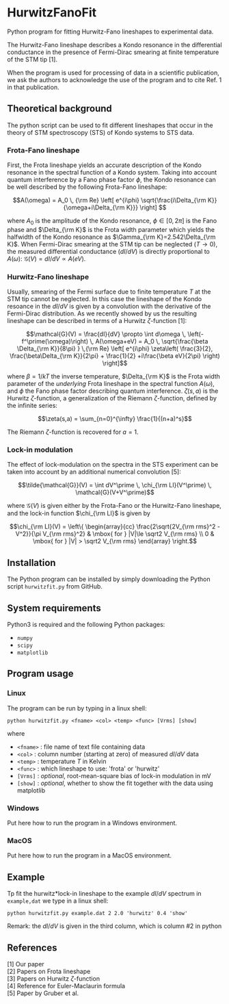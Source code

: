 # HurwitzFanoFit
Python program for fitting Hurwitz-Fano lineshapes to experimental data. 

The Hurwitz-Fano lineshape describes a Kondo resonance in the differential conductance in the presence of Fermi-Dirac smearing at finite temperature of the STM tip [1].  

When the program is used for processing of data in a scientific publication, we ask the authors to acknowledge the use of the program and to cite Ref. 1 in that publication.

## Theoretical background
The python script can be used to fit different lineshapes that occur in the theory of STM spectroscopy (STS) of Kondo systems to STS data.

### Frota-Fano lineshape
First, the Frota lineshape yields an accurate description of the Kondo resonance in the spectral function of a Kondo system. 
Taking into account quantum interference by a Fano phase factor $\phi$, the Kondo resonance can be well described by the
following Frota-Fano lineshape:
```math
A(\omega) = A_0 \, {\rm Re} \left[ e^{i\phi} \sqrt{\frac{i\Delta_{\rm K}}{\omega+i\Delta_{\rm K}}} \right] 
```
where $A_0$ is the amplitude of the Kondo resonance, $\phi\in[0,2\pi]$ is the Fano phase and $\Delta_{\rm K}$ is the Frota width parameter
which yields the halfwidth of the Kondo resonance as $\Gamma_{\rm K}=2.542\Delta_{\rm K}$.
When Fermi-Dirac smearing at the STM tip can be neglected ($T\rightarrow0$), the measured differential conductance ($dI/dV$) is directly proportional to $A(\omega$):
$\mathcal{G}(V) = dI/dV \propto A(eV)$.

### Hurwitz-Fano lineshape
Usually, smearing of the Fermi surface due to finite temperature $T$ at the STM tip cannot be neglected. 
In this case the lineshape of the Kondo resoance in the $dI/dV$ is given by a convolution with the derivative of the Fermi-Dirac distribution.
As we recently showed by us the resulting lineshape can be described in terms of a Hurwitz $\zeta$-function [1]:
```math
\mathcal{G}(V) = \frac{dI}{dV} \propto \int d\omega \, \left(-f^\prime(\omega)\right) \, A(\omega+eV) =
A_0 \, \sqrt{\frac{\beta \Delta_{\rm K}}{8\pi} } \,{\rm Re} \left[
    e^{i\phi} \zeta\left( \frac{3}{2}, \frac{\beta\Delta_{\rm K}}{2\pi} + \frac{1}{2} +i\frac{\beta eV}{2\pi} \right) 
\right]
```
where $\beta=1/kT$ the inverse temperature, $\Delta_{\rm K}$ is the Frota width parameter of the *underlying* Frota lineshape in the spectral function $A(\omega)$,
and $\phi$ the Fano phase factor describing quantum interference.
$\zeta(s,a)$ is the Hurwitz $\zeta$-function, a generalization of the Riemann $\zeta$-function,
defined by the infinite series:
```math
\zeta(s,a) = \sum_{n=0}^{\infty} \frac{1}{(n+a)^s}
```
The Riemann $\zeta$-function is recovered for $a=1$.

### Lock-in modulation
The effect of lock-modulation on the spectra in the STS experiment can be taken into account by an additional numerical convolution [5]:
```math
\tilde{\mathcal{G}}(V) = \int dV^\prime \, \chi_{\rm LI}(V^\prime) \, \mathcal{G}(V+V^\prime)
```
where $\mathcal{G}(V)$ is given either by the Frota-Fano or the Hurwitz-Fano lineshape, and the lock-in function $\chi_{\rm LI}$ is given by
```math
\chi_{\rm LI}(V) = \left\{ \begin{array}{cc} \frac{2\sqrt{2V_{\rm rms}^2 -V^2}}{\pi V_{\rm rms}^2} & \mbox{ for } |V|\le \sqrt2 V_{\rm rms} \\
 0 & \mbox{ for } |V| > \sqrt2 V_{\rm rms} \end{array} \right.
```

## Installation
The Python program can be installed by simply downloading the Python script `hurwitzfit.py` from GitHub.
## System requirements
Python3 is required and the following Python packages:
* `numpy`
* `scipy`
* `matplotlib`

## Program usage

### Linux
The program can be run by typing in a linux shell:
```code
python hurwitzfit.py <fname> <col> <temp> <func> [Vrms] [show]
```
where  
* `<fname>`	: file name of text file containing data  
* `<col>`	: column number (starting at zero) of measured $dI/dV$ data  
* `<temp>`	: temperature $T$ in Kelvin  
* `<func>`	: which lineshape to use: 'frota' or 'hurwitz' 
* `[Vrms]`	: *optional*, root-mean-square bias of lock-in modulation in mV
* `[show]`	: *optional*, whether to show the fit together with the data using matplotlib

### Windows
Put here how to run the program in a Windows environment.

### MacOS
Put here how to run the program in a MacOS environment.

## Example
Tp fit the hurwitz*lock-in lineshape to the example $dI/dV$ spectrum in `example,dat` we type in a linux shell:
```code
python hurwitzfit.py example.dat 2 2.0 'hurwitz' 0.4 'show'
```
Remark: the $dI/dV$ is given in the third column, which is column #2 in python

## References
[1] Our paper  
[2] Papers on Frota lineshape  
[3] Papers on Hurwitz $\zeta$-function  
[4] Reference for Euler-Maclaurin formula  
[5] Paper by Gruber et al.  
